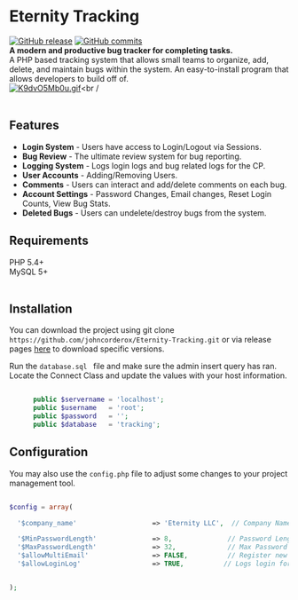
# Eternity Tracking<br>
[![GitHub release](https://img.shields.io/github/release/johncorderox/Eternity-Tracking.svg)]()
[![GitHub commits](https://img.shields.io/github/commits-since/johncorderox/Eternity-Tracking/v.2.0.svg)]()
<br>
<b>A modern and productive bug tracker for completing tasks.</b><br>
A PHP based tracking system that allows small teams to organize, add, delete, and maintain bugs within the system. An easy-to-install program that allows developers to build off of.<br>
<a href="https://gifyu.com/image/zHW2"><img src="https://gifyu.com/images/K9dvO5Mb0u.gif" alt="K9dvO5Mb0u.gif" border="0" /></a><br /<br /><br>

## Features
- **Login System** - Users have access to Login/Logout via Sessions. 
- **Bug Review** - The ultimate review system for bug reporting.
- **Logging System** - Logs login logs and bug related logs for the CP.
- **User Accounts** - Adding/Removing Users.
- **Comments** - Users can interact and add/delete comments on each bug. 
- **Account Settings** - Password Changes, Email changes, Reset Login Counts, View Bug Stats.
- **Deleted Bugs** - Users can undelete/destroy bugs from the system.


## Requirements
PHP 5.4+ <br>
MySQL 5+<br>
<br>

## Installation

You can download the project using git clone ```https://github.com/johncorderox/Eternity-Tracking.git``` or via release pages <a href="https://github.com/johncorderox/Eternity-Tracking/releases/tag/v.2.0">here</a> to download specific versions.

Run the `database.sql ` file and make sure the admin insert query has ran.<br>
Locate the Connect Class and update the values with your host information.<br>


```php

      public $servername = 'localhost';
      public $username   = 'root';
      public $password   = '';
      public $database   = 'tracking';

```

## Configuration 

You may also use the `config.php` file to adjust some changes to your project management tool.

```php

$config = array(

  '$company_name'                   => 'Eternity LLC',  // Company Name for main module

  '$MinPasswordLength'              => 8,              // Password Length variable
  '$MaxPasswordLength'              => 32,             // Max Password Legnth.
  '$allowMultiEmail'                => FALSE,          // Register new accounts with the same emails.
  '$allowLoginLog'                  => TRUE,          // Logs login for success and fail


);

```
